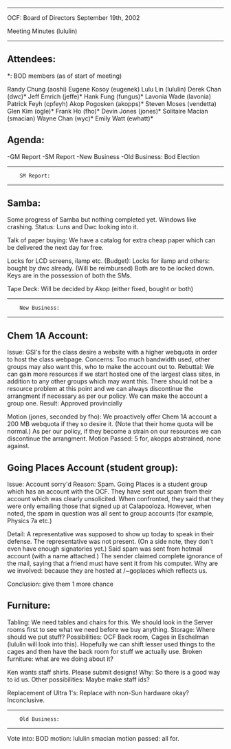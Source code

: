 -------------------------------

  OCF: Board of Directors
  September 19th, 2002

  Meeting Minutes (lululin)

-------------------------------

  Attendees:
  ----------
*: BOD members (as of start of meeting)

Randy Chung (aoshi)
Eugene Kosoy (eugenek)
Lulu Lin (lululin)
Derek Chan (dwc)*
Jeff Emrich (jeffe)*
Hank Fung (fungus)*
Lavonia Wade (lavonia)
Patrick Feyh (cpfeyh)
Akop Pogosken (akopps)*
Steven Moses (vendetta)
Glen Kim (ogle)*
Frank Ho (fho)*
Devin Jones (jones)*
Solitaire Macian (smacian)
Wayne Chan (wyc)*
Emily Watt (ewhatt)*

  Agenda:
  -------

-GM Report
-SM Report
-New Business
-Old Business: Bod Election

-------------------------------

        SM Report:

-------------------------------

  Samba:
  ------
Some progress of Samba but nothing completed yet.  Windows like crashing.
Status: Luns and Dwc looking into it.

Talk of paper buying:
We have a catalog for extra cheap paper which can be delivered the
next day for free.

Locks for LCD screens, ilamp etc. (Budget):
Locks for ilamp and others: bought by dwc already.  (Will be reimbursed)
Both are to be locked down.  Keys are in the possession of both the SMs.

Tape Deck: Will be decided by Akop (either fixed, bought or both)


-------------------------------

        New Business:

-------------------------------

  Chem 1A Account:
  ----------------

Issue: GSI's for the class desire a website with a higher webquota in
order to host the class webpage.
Concerns: Too much bandwidth used, other groups may also want this,
who to make the account out to.
Rebuttal: We can gain more resources if we start hosted one of the
largest class sites, in addition to any other groups which may want
this.  There should not be a resource problem at this point and we
can always discontinue the arrangment if necessary as per our policy.
We can make the account a group one.
Result: Approved provincially

Motion (jones, seconded by fho): We proactively offer Chem 1A account a 200 MB
webquota if they so desire it.  (Note that their home quota will be normal.)
         As per our policy, if they become a strain on our resources
we can discontinue the arrangment.
Motion Passed: 5 for, akopps abstrained, none against.



  Going Places Account (student group):
  -------------------------------------

Issue: Account sorry'd
Reason: Spam.  Going Places is a student group which has an account
with the OCF.  They have sent out spam from their account which was
clearly unsolicited.  When confronted, they said that they were only
emailing those that signed up at Calapooloza.  However, when noted,
the spam in question was all sent to group accounts (for example,
Physics 7a etc.)

Detail: A representative was supposed to show up today to speak in
their defense.  The representative was not present.  (On a side note,
they don't even have enough signatories yet.)  Said spam was sent
from hotmail account (with a name attached.)  The sender claimed
complete ignorance of the mail, saying that a friend must have sent
it from his computer.
Why are we involved: because they are hosted at /~goplaces which reflects
us.

Conclusion: give them 1 more chance


Furniture:
------------
Tabling: We need tables and chairs for this.  We should look in the
Server rooms first to see what we need before we buy anything.
Storage: Where should we put stuff?  Possibilities: OCF Back room,
Cages in Eschelman (lululin will look into this). Hopefully we can
shift lesser used things to the cages and then have the back room for
stuff we actually use.
Broken furniture: what are we doing about it?


Ken wants staff shirts. Please submit designs! Why: So there is a
good way to id us.  Other possibilities: Maybe make staff ids?

Replacement of Ultra 1's: Replace with non-Sun hardware okay? Inconclusive.

-------------------------------

        Old Business:

-------------------------------

Vote into: BOD
motion: lululin
         smacian
motion passed: all for.
